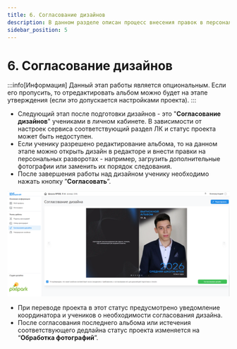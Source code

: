 ```yaml
---
title: 6. Согласование дизайнов
description: В данном разделе описан процесс внесения правок в персональный альбом
sidebar_position: 5
---
```


# 6. Согласование дизайнов
:::info[Информация]
Данный этап работы является опциональным. Если его пропусить, то отредактировать альбом можно будет на этапе утверждения (если это допускается настройками проекта).
:::
* Следующий этап после подготовки дизайнов - это "__Согласование дизайнов__" учениками в личном кабинете. В зависимости от настроек сервиса соответствующий раздел ЛК и статус проекта может быть недоступен.
* Если ученику разрешено редактирование альбома, то на данном этапе можно открыть дизайн в редакторе и внести правки на персональных разворотах - например, загрузить дополнительные фотографии или заменить их порядок следования.
* После завершения работы над дизайном ученику необходимо нажать кнопку ”__Согласовать__”.

![](../_media/general/lk-design-coordination.png)

* При переводе проекта в этот статус предусмотрено уведомление координатора и учеников о необходимости согласования дизайна. 
* После согласования последнего альбома или истечения соответствующего дедлайна статус проекта изменяется на “__Обработка фотографий__”.
